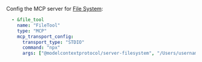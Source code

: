 Config the MCP server for [File System](https://www.npmjs.com/package/@modelcontextprotocol/server-filesystem):

```yaml
  - &file_tool
    name: "FileTool"
    type: "MCP"
    mcp_transport_config:
      transport_type: "STDIO"
      command: "npx"
      args: ["@modelcontextprotocol/server-filesystem", "/Users/username/Desktop", "/path/to/other/allowed/dir"]
```
